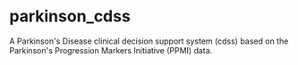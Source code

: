 # parkinson_cdss
A Parkinson's Disease clinical decision support system (cdss) based on the Parkinson's Progression Markers Initiative (PPMI) data.
